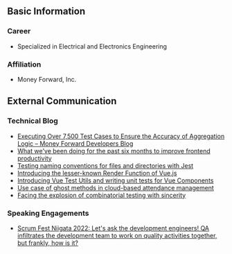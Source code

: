 ## Basic Information

### Career
- Specialized in Electrical and Electronics Engineering

### Affiliation
- Money Forward, Inc.


## External Communication

### Technical Blog
- [Executing Over 7,500 Test Cases to Ensure the Accuracy of Aggregation Logic – Money Forward Developers Blog](https://global.moneyforward-dev.jp/2024/05/13/executing-over-7500-test-cases-to-ensure-the-accuracy-of-aggregation-logic/)
- [What we've been doing for the past six months to improve frontend productivity](https://moneyforward.com/engineers_blog/2022/11/24/improvement-fronend-half-a-year/)
- [Testing naming conventions for files and directories with Jest](https://moneyforward.com/engineers_blog/2022/08/30/naming-convention-by-jest/)
- [Introducing the lesser-known Render Function of Vue.js](https://moneyforward.com/engineers_blog/2022/07/28/introduce-render-function/)
- [Introducing Vue Test Utils and writing unit tests for Vue Components](https://moneyforward.com/engineers_blog/2021/12/17/vue-test-utils/)
- [Use case of ghost methods in cloud-based attendance management](https://moneyforward.com/engineers_blog/2022/03/17/ghost-method-for-attendance/)
- [Facing the explosion of combinatorial testing with sincerity](https://moneyforward.com/engineers_blog/2022/05/17/face-to-combinational-testing/)

### Speaking Engagements
- [Scrum Fest Niigata 2022: Let's ask the development engineers! QA infiltrates the development team to work on quality activities together, but frankly, how is it?](https://confengine.com/conferences/scrum-fest-niigata-2022/proposal/16455/qa)
